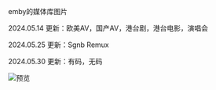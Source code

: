 emby的媒体库图片

2024.05.14 更新：欧美AV，国产AV，港台剧，港台电影，演唱会

2024.05.25 更新：Sgnb Remux

2024.05.30 更新：有码，无码

![预览](https://github.com/weizongxyz/Emby-Media_images/assets/38450244/7ff3eec8-b466-414a-9bb3-d0e662579426)
